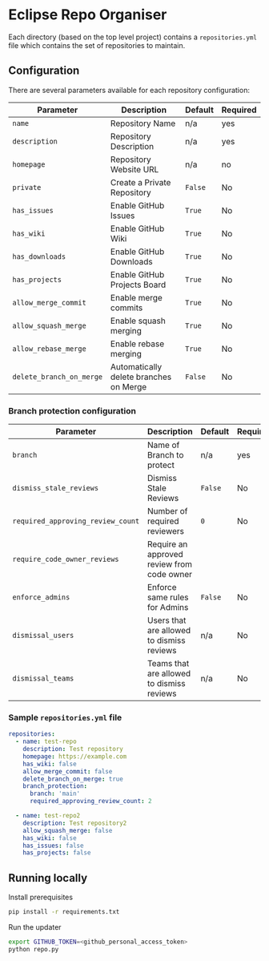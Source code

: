 # Eclipse Repo Organiser

Each directory (based on the top level project) contains a `repositories.yml` file which contains the set of repositories to maintain.

## Configuration

There are several parameters available for each repository configuration:

|Parameter|Description|Default|Required|
|---|---|---|---|
|`name`| Repository Name |n/a |yes|
|`description`|Repository Description|n/a|yes|
|`homepage`|Repository Website URL|n/a|no|
|`private`|Create a Private Repository|`False`|No|
|`has_issues`|Enable GitHub Issues|`True`|No|
|`has_wiki`| Enable GitHub Wiki|`True`|No|
|`has_downloads`| Enable GitHub Downloads|`True`|No|
|`has_projects`| Enable GitHub Projects Board|`True`| No|
|`allow_merge_commit` | Enable merge commits| `True`| No |
|`allow_squash_merge` | Enable squash merging| `True`| No |
|`allow_rebase_merge` | Enable rebase merging| `True`| No |
|`delete_branch_on_merge`| Automatically delete branches on Merge | `False`| No |

### Branch protection configuration

|Parameter|Description|Default|Required|
|---|---|---|---|
|`branch`| Name of Branch to protect | n/a |yes|
|`dismiss_stale_reviews`| Dismiss Stale Reviews | `False` | No |
|`required_approving_review_count`| Number of required reviewers | `0` | No |
|`require_code_owner_reviews`| Require an approved review from code owner |
|`enforce_admins`| Enforce same rules for Admins | `False` | No |
|`dismissal_users` | Users that are allowed to dismiss reviews | n/a | No |
|`dismissal_teams` | Teams that are allowed to dismiss reviews | n/a | No |


### Sample `repositories.yml` file

```yml
repositories:
  - name: test-repo
    description: Test repository
    homepage: https://example.com
    has_wiki: false
    allow_merge_commit: false
    delete_branch_on_merge: true
    branch_protection:
      branch: 'main'
      required_approving_review_count: 2

  - name: test-repo2
    description: Test repository2
    allow_squash_merge: false
    has_wiki: false
    has_issues: false
    has_projects: false
```

## Running locally

Install prerequisites

```bash
pip install -r requirements.txt
```

Run the updater

```bash
export GITHUB_TOKEN=<github_personal_access_token>
python repo.py
```